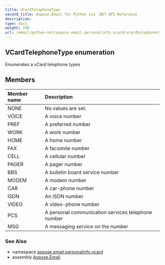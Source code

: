 ```yaml
---
title: VCardTelephoneType
second_title: Aspose.Email for Python via .NET API Reference
description: 
type: docs
weight: 260
url: /email/python-net/aspose.email.personalinfo.vcard/vcardtelephonetype/
---
```


## VCardTelephoneType enumeration

Enumerates a vCard telephone types

## Members
| Member name | Description |
| :- | :- |
|NONE|No values are set.|
|VOICE|A voice number|
|PREF|A preferred number|
|WORK|A work number|
|HOME|A home number|
|FAX|A facsimile number|
|CELL|A cellular number|
|PAGER|A pager number|
|BBS|A bulletin board service number|
|MODEM|A modem number|
|CAR|A car-phone number|
|ISDN|An ISDN number|
|VIDEO|A video-phone number|
|PCS|A personal communication services telephone number|
|MSG|A messaging service on the number|

### See Also

* namespace [aspose.email.personalinfo.vcard](/email/python-net/aspose.email.personalinfo.vcard/)
* assembly [Aspose.Email](/slides/python-net/)

